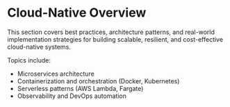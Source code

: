 # Cloud-Native Overview

This section covers best practices, architecture patterns, and real-world implementation strategies for building scalable, resilient, and cost-effective cloud-native systems.

Topics include:
- Microservices architecture
- Containerization and orchestration (Docker, Kubernetes)
- Serverless patterns (AWS Lambda, Fargate)
- Observability and DevOps automation